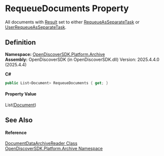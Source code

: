 # RequeueDocuments Property


All documents with <a href="afc45d77-b73b-c2ea-47d8-95bb69deb137">Result</a> set to either <a href="ff0037ea-a44f-2c8c-d4c2-7a636e133434">RequeueAsSeparateTask</a> or <a href="ff0037ea-a44f-2c8c-d4c2-7a636e133434">UserRequeueAsSeparateTask</a>.



## Definition
**Namespace:** <a href="8fac0511-5eca-a179-d28a-c0a07e46597f">OpenDiscoverSDK.Platform.Archive</a>  
**Assembly:** OpenDiscoverSDK (in OpenDiscoverSDK.dll) Version: 2025.4.4.0 (2025.4.4)

**C#**
``` C#
public List<Document> RequeueDocuments { get; }
```



#### Property Value
List(<a href="1ada9969-add0-f951-f601-f7107618fb9d">Document</a>)

## See Also


#### Reference
<a href="2a65ab11-cb67-f74a-b87a-61814d9c3b11">DocumentDataArchiveReader Class</a>  
<a href="8fac0511-5eca-a179-d28a-c0a07e46597f">OpenDiscoverSDK.Platform.Archive Namespace</a>  
